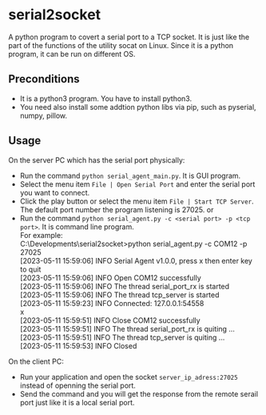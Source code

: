 # serial2socket
A python program to covert a serial port to a TCP socket. It is just like the part of the functions of the utility socat on Linux. Since it is a python program, it can be run on different OS. 

## Preconditions
- It is a python3 program. You have to install python3.
- You need also install some addtion python libs via pip, such as pyserial, numpy, pillow.

## Usage
On the server PC which has the serial port physically:
- Run the command `python serial_agent_main.py`. It is GUI program.
- Select the menu item `File | Open Serial Port` and enter the serial port you want to connect.
- Click the play button or select the menu item `File | Start TCP Server`. The default port number the program listening is 27025.
or  
- Run the command `python serial_agent.py -c <serial port> -p <tcp port>`. It is command line program.  
  For example:  
  C:\Developments\serial2socket>python serial_agent.py -c COM12 -p 27025  
  [2023-05-11 15:59:06] INFO    Serial Agent v1.0.0, press x then enter key to quit  
  [2023-05-11 15:59:06] INFO    Open COM12 successfully  
  [2023-05-11 15:59:06] INFO    The thread serial_port_rx is started  
  [2023-05-11 15:59:06] INFO    The thread tcp_server is started  
  [2023-05-11 15:59:23] INFO    Connected: 127.0.0.1:54558  
  x  
  [2023-05-11 15:59:51] INFO    Close COM12 successfully  
  [2023-05-11 15:59:51] INFO    The thread serial_port_rx is quiting ...  
  [2023-05-11 15:59:51] INFO    The thread tcp_server is quiting ...  
  [2023-05-11 15:59:53] INFO    Closed  

On the client PC:
- Run your application and open the socket `server_ip_adress:27025` instead of openning the serial port.
- Send the command and you will get the response from the remote serail port just like it is a local serial port. 
